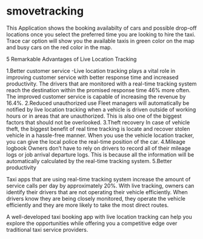 # smovetracking
This Application shows the booking availabilty of cars and possible drop-off locations once you select the preferred time you are looking to hire the taxi.
Trace car option will show you the available taxis in green color on the map and busy cars on the red color in the map.

5 Remarkable Advantages of Live Location Tracking


1.Better customer service
-Live location tracking plays a vital role in improving customer service with better response time and increased productivity. The drivers that are monitored with a real-time tracking system reach the destination within the promised response time 46% more often. The improved customer service is capable of increasing the revenue by 16.4%.
2.Reduced unauthorized use
Fleet managers will automatically be notified by live location tracking when a vehicle is driven outside of working hours or in areas that are unauthorized. This is also one of the biggest factors that should not be overlooked.
3.Theft recovery
In case of vehicle theft, the biggest benefit of real time tracking is locate and recover stolen vehicle in a hassle-free manner. When you use the vehicle location tracker, you can give the local police the real-time position of the car.
4.Mileage logbook
Owners don’t have to rely on drivers to record all of their mileage logs or job arrival departure logs. This is because all the information will be automatically calculated by the real-time tracking system.
5.Better productivity

Taxi apps that are using real-time tracking system increase the amount of service calls per day by approximately 20%. With live tracking, owners can identify their drivers that are not operating their vehicle efficiently. When drivers know they are being closely monitored, they operate the vehicle efficiently and they are more likely to take the most direct routes.

A well-developed taxi booking app with live location tracking can help you explore the opportunities while offering you a competitive edge over traditional taxi service providers.
